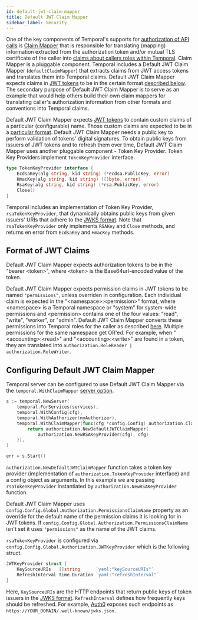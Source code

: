 ```yaml
---
id: default-jwt-claim-mapper
title: Default JWT Claim Mapper
sidebar_label: Security
---
```


One of the key components of Temporal's supports for [authorization of API calls](/docs/authorization) is [Claim Mapper](/docs/authorization/#Claim-Mapper) that is responsible for translating (mapping) information extracted from the authorization token and/or mutual TLS certificate of the caller into [claims about callers roles within Temporal](authorization.md#Claims).
Claim Mapper is a pluggable component.
Temporal includes a Default JWT Claim Mapper (`defaultClaimMapper`) that extracts claims from JWT access tokens and translates them into Temporal claims.
Default JWT Claim Mapper expects claims in [JWT tokens](https://tools.ietf.org/html/rfc7519) to be in the certain format [described below](#Format-of-JWT-Claims).
The secondary purpose of Default JWT Claim Mapper is to serve as an example that would help others build their own claim mappers for translating caller's authorization information from other formats and conventions into Temporal claims.

Default JWT Claim Mapper expects [JWT tokens](https://tools.ietf.org/html/rfc7519) to contain custom claims of a particular (configurable) name.
Those custom claims are expected to be in a [particular format](#Format-of-JWT-Claims).
Default JWT Claim Mapper needs a public key to perform validation of tokens' digital signatures.
To obtain public keys from issuers of JWT tokens and to refresh them over time, Default JWT Claim Mapper uses another pluggable component - Token Key Provider.
Token Key Providers implement `TokenKeyProvider` interface.

```go
type TokenKeyProvider interface {
	EcdsaKey(alg string, kid string) (*ecdsa.PublicKey, error)
	HmacKey(alg string, kid string) ([]byte, error)
	RsaKey(alg string, kid string) (*rsa.PublicKey, error)
	Close()
}
```

Temporal includes an implementation of Token Key Provider, `rsaTokenKeyProvider`, that dynamically obtains public keys from given issuers' URIs that adhere to the [JWKS format](https://tools.ietf.org/html/rfc7517).
Note that `rsaTokenKeyProvider` only implements `RSAKey` and `Close` methods, and returns en error from `EcdsaKey` and `HmacKey` methods.

## Format of JWT Claims

Default JWT Claim Mapper expects authorization tokens to be in the "bearer &lt;token&gt;", where &lt;token&gt; is the Base64url-encoded value of the token.

Default JWT Claim Mapper expects permission claims in JWT tokens to be named `"permissions"`, unless overriden in configuration.
Each individual claim is expected in the "&lt;namespace&gt;:&lt;permission&gt;" format, where &lt;namespace&gt; is a Temporal namespace or "system" for system-wide permissions and &lt;permission&gt; contains one of the four values: "read", "write", "worker", or "admin".
Default JWT Claim Mapper converts these permissions into Temporal roles for the caller as described [here](/docs/authorization/#Claims).
Multiple permissions for the same namespace get OR'ed.
For example, when "&lt;accounting&gt;:&lt;read&gt;" and "&lt;accounting&gt;:&lt;write&gt;" are found in a token, they are translated into `authorization.RoleReader | authorization.RoleWriter`.

## Configuring Default JWT Claim Mapper

Temporal server can be configured to use Default JWT Claim Mapper via the `temporal.WithClaimMapper` [server option](/docs/server-options).

```go
s := temporal.NewServer(
	temporal.ForServices(services),
	temporal.WithConfig(cfg),
    temporal.WithAuthorizer(myAuthorizer),
    temporal.WithClaimMapper(func(cfg *config.Config) authorization.ClaimMapper {
	    return authorization.NewDefaultJWTClaimMapper(
			authorization.NewRSAKeyProvider(cfg), cfg)
	}),
)

err = s.Start()
```

`authorization.NewDefaultJWTClaimMapper` function takes a token key provider (implementation of `authorization.TokenKeyProvider` interface) and a config object as arguments.
In this example we are passing `rsaTokenKeyProvider` instantiated by `authorization.NewRSAKeyProvider` function.

Default JWT Claim Mapper uses `config.Config.Global.Authorization.PermissionsClaimName` property as an override for the default name of the permission claims it is looking for in JWT tokens.
If `config.Config.Global.Authorization.PermissionsClaimName` isn't set it uses `"permissions"` as the name of the JWT claims.

`rsaTokenKeyProvider` is configured via `config.Config.Global.Authorization.JWTKeyProvider` which is the following struct.

```go
JWTKeyProvider struct {
	KeySourceURIs   []string      `yaml:"keySourceURIs"`
	RefreshInterval time.Duration `yaml:"refreshInterval"`
}
```

Here, `KeySourceURIs` are the HTTP endpoints that return public keys of token issuers in the [JWKS format](https://tools.ietf.org/html/rfc7517).
`RefreshInterval` defines how frequently keys should be refreshed.
For example, [Auth0](https://auth0.com/) exposes such endpoints as `https://YOUR_DOMAIN/.well-known/jwks.json`.
